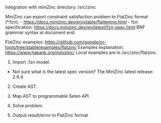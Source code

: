 Integration with miniZinc directory: /src/zinc

MiniZinc can export constraint satisfaction problem to FlatZinc format (*.fzn):
	- https://docs.minizinc.dev/en/stable/flattening.html
	- fzn specification: https://docs.minizinc.dev/en/latest/fzn-spec.html  BNF grammar syntax at document end.


FlatZinc examples: https://github.com/google/or-tools/tree/stable/examples/flatzinc
Examples explanation: https://www.hakank.org/minizinc/
Local examples are in /src/zinc/flatzinc

1. Import .fzn model.
- Not sure what is the latest spec version? The MiniZinc latest release: 2.9.4

2. Create AST.

3. Map AST to programmable Selen API.

4. Solve problem.

5. Output result/error in FlatZinc format


